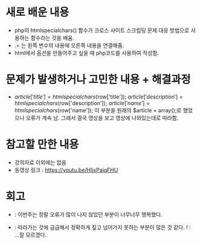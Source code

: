 # 새로 배운 내용
- php의 htmlspecialchars() 함수가 크로스 사이트 스크립팅 문제 대응 방법으로 사용하는 함수라는 것을 배움.
- .= 는 왼쪽 변수의 내용에 오른쪽 내용을 연결해줌.
- html에서 옵션을 만들어주고 싶을 때 php코드를 사용하여 작성함.

# 문제가 발생하거나 고민한 내용 + 해결과정
- $article['title'] = htmlspecialchars($row['title']);
    $article['description'] = htmlspecialchars($row['description']);
    $article['name'] = htmlspecialchars($row['name']);
   이 부분을 원래의 $article = array();로 했었으나 오류가 계속 남. 그래서 결국 영상을 보고 영상에 나와있는데로 따라함.

# 참고할 만한 내용
- 강의자료 이외에는 없음
- 동영상 링크 : https://youtu.be/HIjxPaiqFHU

# 회고
+ : 이번주는 정말 오류가 많이 나지 않았던 부분이 너무너무 행복했다.
- : 따라가는 것에 급급해서 정확하게 짚고 넘어가지 못하는 부분이 많은 것 같다.
! : ...잘 모르겠다.

